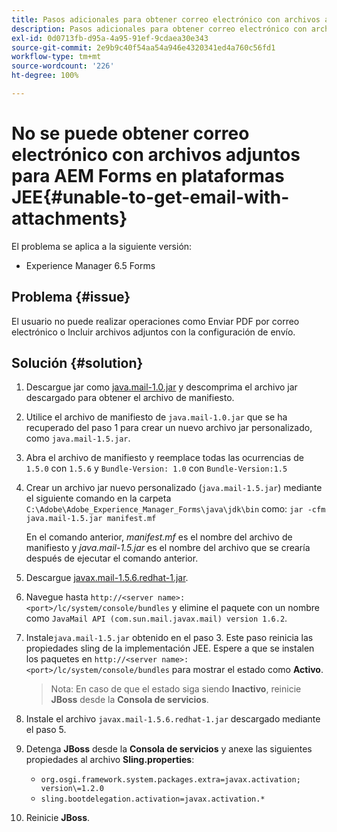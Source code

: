 ```yaml
---
title: Pasos adicionales para obtener correo electrónico con archivos adjuntos
description: Pasos adicionales para obtener correo electrónico con archivos adjuntos
exl-id: 0d0713fb-d95a-4a95-91ef-9cdaea30e343
source-git-commit: 2e9b9c40f54aa54a946e4320341ed4a760c56fd1
workflow-type: tm+mt
source-wordcount: '226'
ht-degree: 100%

---
```


# No se puede obtener correo electrónico con archivos adjuntos para AEM Forms en plataformas JEE{#unable-to-get-email-with-attachments}

El problema se aplica a la siguiente versión:
* Experience Manager 6.5 Forms

## Problema {#issue}

El usuario no puede realizar operaciones como Enviar PDF por correo electrónico o Incluir archivos adjuntos con la configuración de envío.

## Solución {#solution}

1. Descargue jar como [java.mail-1.0.jar](/help/forms/using/java.mail-1.0.jar) y descomprima el archivo jar descargado para obtener el archivo de manifiesto.

1. Utilice el archivo de manifiesto de `java.mail-1.0.jar` que se ha recuperado del paso 1 para crear un nuevo archivo jar personalizado, como `java.mail-1.5.jar`.

1. Abra el archivo de manifiesto y reemplace todas las ocurrencias de `1.5.0` con `1.5.6` y `Bundle-Version: 1.0` con `Bundle-Version:1.5`

1. Crear un archivo jar nuevo personalizado (`java.mail-1.5.jar`) mediante el siguiente comando en la carpeta `C:\Adobe\Adobe_Experience_Manager_Forms\java\jdk\bin` como:
   `jar -cfm java.mail-1.5.jar manifest.mf`

   En el comando anterior, *manifest.mf* es el nombre del archivo de manifiesto y *java.mail-1.5.jar* es el nombre del archivo que se crearía después de ejecutar el comando anterior.

1. Descargue [javax.mail-1.5.6.redhat-1.jar](https://mvnrepository.com/artifact/com.sun.mail/javax.mail/1.5.6.redhat-1).

1. Navegue hasta `http://<server name>:<port>/lc/system/console/bundles` y elimine el paquete con un nombre como `JavaMail API (com.sun.mail.javax.mail) version 1.6.2`.

1. Instale`java.mail-1.5.jar` obtenido en el paso 3.  Este paso reinicia las propiedades sling de la implementación JEE. Espere a que se instalen los paquetes en `http://<server name>:<port>/lc/system/console/bundles` para mostrar el estado como **Activo**.

   >Nota: En caso de que el estado siga siendo **Inactivo**, reinicie **JBoss** desde la **Consola de servicios**.


1. Instale el archivo `javax.mail-1.5.6.redhat-1.jar` descargado mediante el paso 5.

1. Detenga **JBoss** desde la **Consola de servicios** y anexe las siguientes propiedades al archivo **Sling.properties**:
   * `org.osgi.framework.system.packages.extra=javax.activation; version\=1.2.0`
   * `sling.bootdelegation.activation=javax.activation.*`

1. Reinicie **JBoss**.
